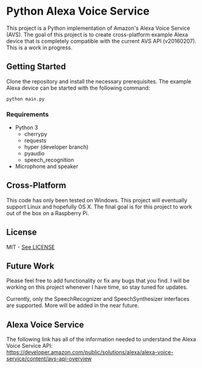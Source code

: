 # Python Alexa Voice Service

This project is a Python implementation of Amazon's Alexa Voice Service (AVS). The goal of this project is to create cross-platform example Alexa device that is completely compatible with the current AVS API (v20160207). This is a work in progress.

## Getting Started
Clone the repository and install the necessary prerequisites. The example Alexa device can be started with the following command:

```
python main.py
```

### Requirements
 - Python 3
    - cherrypy
    - requests
    - hyper (developer branch)
    - pyaudio
    - speech_recognition
 - Microphone and speaker

## Cross-Platform

This code has only been tested on Windows. This project will eventually support Linux and hopefully OS X. The final goal is for this project to work out of the box on a Raspberry Pi.

## License
MIT - [See LICENSE](./license.txt)

## Future Work
Please feel free to add functionality or fix any bugs that you find. I will be working on this project whenever I have time, so stay tuned for updates.

Currently, only the SpeechRecognizer and SpeechSynthesizer interfaces are supported. More will be added in the near future.

## Alexa Voice Service

The following link has all of the information needed to understand the Alexa Voice Service API:
https://developer.amazon.com/public/solutions/alexa/alexa-voice-service/content/avs-api-overview
